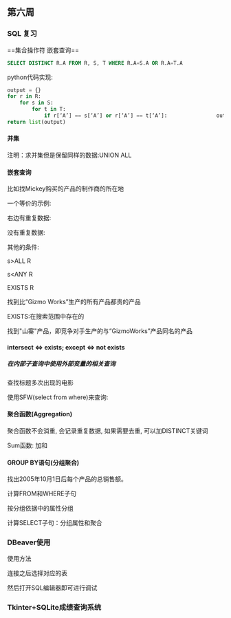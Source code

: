 

## 第六周

### SQL 复习

==集合操作符 嵌套查询==

```sql
SELECT DISTINCT R.A FROM R, S, T WHERE R.A=S.A OR R.A=T.A
```

python代码实现:

```python
output = {}
for r in R: 
    for s in S:
        for t in T: 
            if r[‘A’] == s[‘A’] or r[‘A’] == t[‘A’]: 				output.add(r[‘A’])
return list(output)
```

#### 并集

注明：求并集但是保留同样的数据:UNION ALL

#### 嵌套查询

比如找Mickey购买的产品的制作商的所在地

一个等价的示例:

右边有重复数据:

没有重复数据:

其他的条件:

s>ALL R

s<ANY R

EXISTS R

找到比“Gizmo Works”生产的所有产品都贵的产品

EXISTS:在搜索范围中存在的

找到"山寨"产品，即竞争对手生产的与“GizmoWorks”产品同名的产品

#### intersect <=> exists; except <=> not exists

##### 在内部子查询中使用外部变量的相关查询

查找标题多次出现的电影

使用SFW(select from where)来查询:

#### 聚合函数(Aggregation)

聚合函数不会消重, 会记录重复数据, 如果需要去重, 可以加DISTINCT关键词

Sum函数: 加和

#### GROUP BY语句(分组聚合)

找出2005年10月1日后每个产品的总销售额。

计算FROM和WHERE子句 

按分组依据中的属性分组 

计算SELECT子句：分组属性和聚合

### DBeaver使用

使用方法

连接之后选择对应的表

然后打开SQL编辑器即可进行调试

### Tkinter+SQLite成绩查询系统
